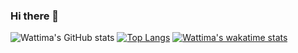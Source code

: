 ### Hi there 👋

<!--
**Wattima/Wattima** is a ✨ _special_ ✨ repository because its `README.md` (this file) appears on your GitHub profile.

Here are some ideas to get you started:

- 🔭 I’m currently working on ...
- 🌱 I’m currently learning ...
- 👯 I’m looking to collaborate on ...
- 🤔 I’m looking for help with ...
- 💬 Ask me about ...
- 📫 How to reach me: ...
- 😄 Pronouns: ...
- ⚡ Fun fact: ...
-->

![Wattima's GitHub stats](https://github-readme-stats.vercel.app/api?username=Wattima&show_icons=true&theme=dark)
[![Top Langs](https://github-readme-stats.vercel.app/api/top-langs/?username=Wattima&layout=donut&theme=dark)](https://github.com/Wattima/github-readme-stats)
[![Wattima's wakatime stats](https://github-readme-stats.vercel.app/api/wakatime?username=Wattima&theme=dark)](https://github.com/Wattima/github-readme-stats)
